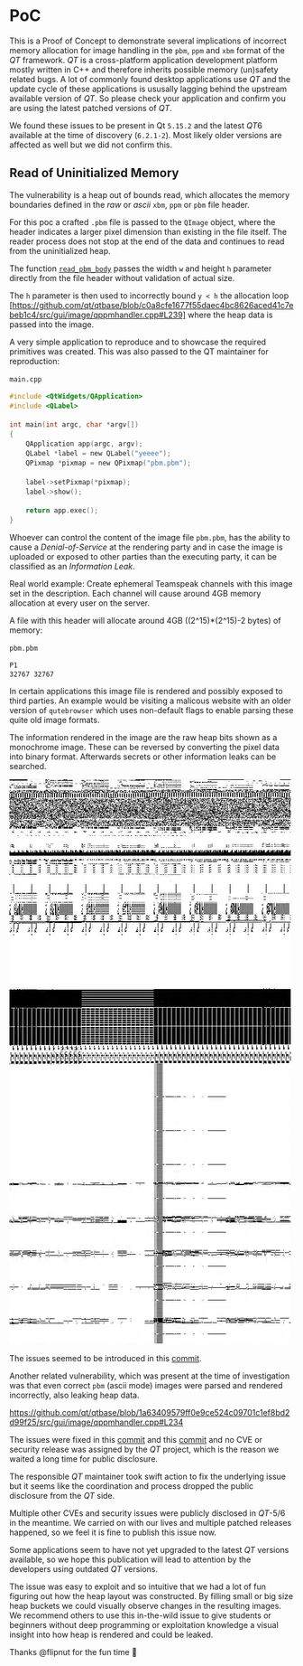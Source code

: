 # PoC

This is a Proof of Concept to demonstrate several implications
of incorrect memory allocation for image handling in
the `pbm`, `ppm` and `xbm` format of the *QT* framework.
*QT* is a cross-platform application development platform mostly written in C++
and therefore inherits possible memory (un)safety related bugs.
A lot of commonly found desktop applications use *QT* and the update
cycle of these applications is ususally lagging behind the upstream
available version of *QT*. So please check your application and confirm
you are using the latest patched versions of *QT*.

We found these issues to be present in Qt `5.15.2`
and the latest *QT*6 available at the time of discovery (`6.2.1-2`).
Most likely older versions are affected as well but we did not confirm this.

## Read of Uninitialized Memory

The vulnerability is a heap out of bounds read, which allocates
the memory boundaries defined in the *raw* or *ascii* `xbm`, `ppm` or `pbm` file header.

For this poc a crafted `.pbm` file is passed to the `QImage` object,
where the header indicates a larger pixel dimension than existing in
the file itself. The reader process does not stop at the end of the data
and continues to read from the uninitialized heap.

The function [`read_pbm_body`](https://github.com/qt/qtbase/blob/1a63409579ff0e9ce524c09701c1ef8bd2d99f25/src/gui/image/qppmhandler.cpp#L135)
passes the width `w` and height `h` parameter directly from the file header without validation of actual size.

The `h` parameter is then used to incorrectly bound `y < h` the allocation loop 
[https://github.com/qt/qtbase/blob/c0a8cfe1677f55daec4bc8626aced41c7ebeb1c4/src/gui/image/qppmhandler.cpp#L239]
where the heap data is passed into the image.

A very simple application to reproduce and to showcase the required primitives was created. 
This was also passed to the QT maintainer for reproduction:

`main.cpp`

```c
#include <QtWidgets/QApplication>
#include <QLabel>

int main(int argc, char *argv[])
{
    QApplication app(argc, argv);
    QLabel *label = new QLabel("yeeee");
    QPixmap *pixmap = new QPixmap("pbm.pbm");
    
    label->setPixmap(*pixmap);
    label->show();

    return app.exec();
}
```

Whoever can control the content of the image file `pbm.pbm`, has the ability to cause a *Denial-of-Service* at the rendering
party and in case the image is uploaded or exposed to other parties than the executing party,
it can be classified as an *Information Leak*.

Real world example: Create ephemeral Teamspeak channels with this image set in the description. Each channel will cause around 4GB memory allocation at every user on the server. 

A file with this header will allocate around 4GB ((2^15)*(2^15)-2 bytes) of memory:

`pbm.pbm`

```
P1
32767 32767
```

In certain applications this image file is rendered
and possibly exposed to third parties. An example would be visiting a malicous website with an older
version of `qutebrowser` which uses non-default flags to enable
parsing these quite old image formats.

The information rendered in the image are the raw heap bits shown as a monochrome
image. These can be reversed by converting the pixel data into binary format. Afterwards secrets or other information leaks can be searched.

![heap_sample_image.jpg](heap_sample_image.jpg)

The issues seemed to be introduced in this [commit](https://github.com/qt/qtbase/commit/1a63409579ff0e9ce524c09701c1ef8bd2d99f25/src/gui/image/qppmhandler.cpp).

Another related vulnerability, which was present at the time of investigation
was that even correct `pbm` (ascii mode) images were parsed and rendered incorrectly, also leaking heap data.

https://github.com/qt/qtbase/blob/1a63409579ff0e9ce524c09701c1ef8bd2d99f25/src/gui/image/qppmhandler.cpp#L234

The issues were fixed in this [commit](https://github.com/qt/qtbase/commit/997c052db9e2bef47cf8217c1537a99c2f086858) and this [commit](https://github.com/qt/qtbase/commit/8ce36938569841020daf9dc23e41438b06e0ee53) and no CVE or security release was assigned by the *QT* project, which is the reason we waited a long time for public disclosure.

The responsible *QT* maintainer took swift action to fix the underlying issue but it
seems like the coordination and process dropped the public
disclosure from the *QT* side.

Multiple other CVEs and security issues were publicly disclosed in *QT*-5/6 in the meantime. We carried on with our lives and multiple
patched releases happened, so we feel it is fine to publish this issue now.

Some applications seem to have not yet upgraded to the latest *QT* versions available,
so we hope this publication will lead to attention by the developers
using outdated *QT* versions.

The issue was easy to exploit and so intuitive that we had a lot of fun
figuring out how the heap layout was constructed. By filling small or
big size heap buckets we could visually observe changes in the resulting images. We recommend others to use this in-the-wild issue
to give students or beginners without deep programming or exploitation
knowledge a visual insight into how heap is rendered and could be leaked.

Thanks @flipnut for the fun time :wave:
